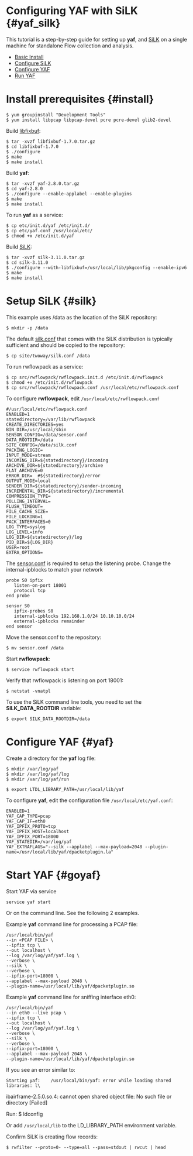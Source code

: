 Configuring YAF with SiLK {#yaf_silk}
============================================

This tutorial is a step-by-step guide for setting up **yaf**, 
and [SiLK](http://tools.netsa.cert.org/silk/index.html) on a single machine
for standalone Flow collection and analysis.

* [Basic Install](#install)
* [Configure SiLK](#silk)
* [Configure YAF](#yaf)
* [Run YAF](#goyaf)

Install prerequisites {#install}
========================

    $ yum groupinstall "Development Tools"
    $ yum install libpcap libpcap-devel pcre pcre-devel glib2-devel
    
Build [libfixbuf](http://tools.netsa.cert.org/fixbuf/index.html):
    
    $ tar -xvzf libfixbuf-1.7.0.tar.gz
    $ cd libfixbuf-1.7.0
    $ ./configure
    $ make
    $ make install
    
Build **yaf**:
    
    $ tar -xvzf yaf-2.8.0.tar.gz
    $ cd yaf-2.8.0
    $ ./configure --enable-applabel --enable-plugins
    $ make
    $ make install

To run **yaf** as a service:

    $ cp etc/init.d/yaf /etc/init.d/
    $ cp etc/yaf.conf /usr/local/etc/
    $ chmod +x /etc/init.d/yaf

    
Build [SiLK](http://tools.netsa.cert.org/silk/index.html):
    
    $ tar -xvzf silk-3.11.0.tar.gz
    $ cd silk-3.11.0
    $ ./configure --with-libfixbuf=/usr/local/lib/pkgconfig --enable-ipv6
    $ make
    $ make install
    
Setup SiLK {#silk}
============

This example uses /data as the location of the SiLK repository:

    $ mkdir -p /data

The default [silk.conf](../../silk/silk.conf.html) that comes with the SiLK distribution
is typically sufficient and should be copied to the repository:

    $ cp site/twoway/silk.conf /data

To run rwflowpack as a service:
   
    $ cp src/rwflowpack/rwflowpack.init.d /etc/init.d/rwflowpack
    $ chmod +x /etc/init.d/rwflowpack
    $ cp src/rwflowpack/rwflowpack.conf /usr/local/etc/rwflowpack.conf

To configure **rwflowpack**, edit ``/usr/local/etc/rwflowpack.conf``
    
    #/usr/local/etc/rwflowpack.conf
    ENABLED=1
    statedirectory=/var/lib/rwflowpack
    CREATE_DIRECTORIES=yes
    BIN_DIR=/usr/local/sbin
    SENSOR_CONFIG=/data/sensor.conf
    DATA_ROOTDIR=/data
    SITE_CONFIG=/data/silk.conf
    PACKING_LOGIC=
    INPUT_MODE=stream
    INCOMING_DIR=${statedirectory}/incoming
    ARCHIVE_DIR=${statedirectory}/archive
    FLAT_ARCHIVE=0
    ERROR_DIR=  #${statedirectory}/error
    OUTPUT_MODE=local
    SENDER_DIR=${statedirectory}/sender-incoming
    INCREMENTAL_DIR=${statedirectory}/incremental
    COMPRESSION_TYPE=
    POLLING_INTERVAL=
    FLUSH_TIMEOUT=
    FILE_CACHE_SIZE=
    FILE_LOCKING=1
    PACK_INTERFACES=0
    LOG_TYPE=syslog
    LOG_LEVEL=info
    LOG_DIR=${statedirectory}/log
    PID_DIR=${LOG_DIR}
    USER=root
    EXTRA_OPTIONS=


The [sensor.conf](http://tools.netsa.cert.org/silk/sensor.conf.html)
is required to setup the 
listening probe.  Change the internal-ipblocks to match your network
    
    probe S0 ipfix
       listen-on-port 18001
       protocol tcp
    end probe
    
    sensor S0
       ipfix-probes S0
       internal-ipblocks 192.168.1.0/24 10.10.10.0/24
       external-ipblocks remainder
    end sensor
    
Move the sensor.conf to the repository:

    $ mv sensor.conf /data

    
Start **rwflowpack**:

    $ service rwflowpack start

Verify that rwflowpack is listening on port 18001:

    $ netstat -vnatpl

To use the SiLK command line tools, you need to set the **SILK_DATA_ROOTDIR** variable:

    $ export SILK_DATA_ROOTDIR=/data

Configure YAF {#yaf}
============

Create a directory for the **yaf** log file:

    $ mkdir /var/log/yaf
    $ mkdir /var/log/yaf/log
    $ mkdir /var/log/yaf/run

    $ export LTDL_LIBRARY_PATH=/usr/local/lib/yaf

To configure **yaf**, edit the configuration file ``/usr/local/etc/yaf.conf``:

    ENABLED=1
    YAF_CAP_TYPE=pcap
    YAF_CAP_IF=eth0
    YAF_IPFIX_PROTO=tcp
    YAF_IPFIX_HOST=localhost
    YAF_IPFIX_PORT=18000
    YAF_STATEDIR=/var/log/yaf
    YAF_EXTRAFLAGS="--silk --applabel --max-payload=2048 --plugin-name=/usr/local/lib/yaf/dpacketplugin.la"

Start YAF {#goyaf}
===================

Start YAF via service

    service yaf start

Or on the command line.  See the following 2 examples.

Example **yaf** command line for processing a PCAP file:
    
    /usr/local/bin/yaf
    --in <PCAP FILE> \
    --ipfix tcp \
    --out localhost \
    --log /var/log/yaf/yaf.log \
    --verbose \
    --silk \
    --verbose \
    --ipfix-port=18000 \
    --applabel --max-payload 2048 \
    --plugin-name=/usr/local/lib/yaf/dpacketplugin.so
    
Example **yaf** command line for sniffing interface eth0:
    
    /usr/local/bin/yaf
    --in eth0 --live pcap \
    --ipfix tcp \
    --out localhost \
    --log /var/log/yaf/yaf.log \
    --verbose \
    --silk \
    --verbose \
    --ipfix-port=18000 \
    --applabel --max-payload 2048 \
    --plugin-name=/usr/local/lib/yaf/dpacketplugin.so

If you see an error similar to:

    Starting yaf:    /usr/local/bin/yaf: error while loading shared libraries: l\
ibairframe-2.5.0.so.4: cannot open shared object file: No such file or directory
[Failed]

Run:
    $ ldconfig

Or add ``/usr/local/lib`` to the LD_LIBRARY_PATH environment variable.
    
Confirm SiLK is creating flow records:

    $ rwfilter --proto=0- --type=all --pass=stdout | rwcut | head

